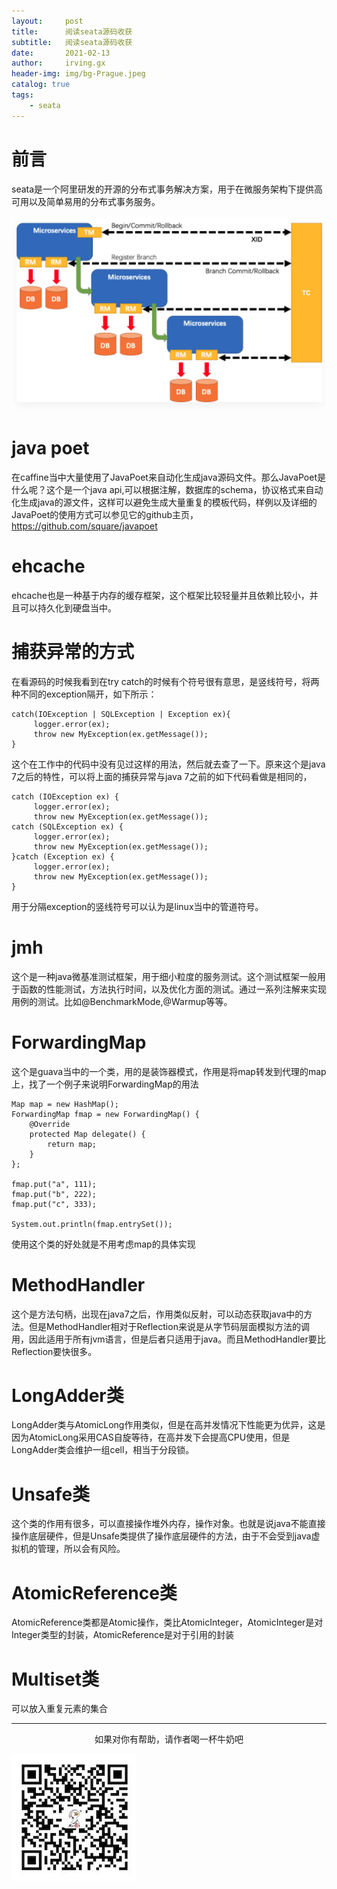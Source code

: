 ```yaml
---
layout:     post
title:      阅读seata源码收获
subtitle:   阅读seata源码收获
date:       2021-02-13
author:     irving.gx
header-img: img/bg-Prague.jpeg
catalog: true
tags:
    - seata
---
```



# 前言
seata是一个阿里研发的开源的分布式事务解决方案，用于在微服务架构下提供高可用以及简单易用的分布式事务服务。

<img src="/img/seata1.png"/>


# java poet

在caffine当中大量使用了JavaPoet来自动化生成java源码文件。那么JavaPoet是什么呢？这个是一个java api,可以根据注解，数据库的schema，协议格式来自动化生成java的源文件，这样可以避免生成大量重复的模板代码，样例以及详细的JavaPoet的使用方式可以参见它的github主页，https://github.com/square/javapoet


# ehcache

ehcache也是一种基于内存的缓存框架，这个框架比较轻量并且依赖比较小，并且可以持久化到硬盘当中。

# 捕获异常的方式

在看源码的时候我看到在try catch的时候有个符号很有意思，是竖线符号，将两种不同的exception隔开，如下所示：

```
catch(IOException | SQLException | Exception ex){
     logger.error(ex);
     throw new MyException(ex.getMessage());
}
```

这个在工作中的代码中没有见过这样的用法，然后就去查了一下。原来这个是java 7之后的特性，可以将上面的捕获异常与java 7之前的如下代码看做是相同的，

```
catch (IOException ex) {
     logger.error(ex);
     throw new MyException(ex.getMessage());
catch (SQLException ex) {
     logger.error(ex);
     throw new MyException(ex.getMessage());
}catch (Exception ex) {
     logger.error(ex);
     throw new MyException(ex.getMessage());
}

```
用于分隔exception的竖线符号可以认为是linux当中的管道符号。

# jmh

这个是一种java微基准测试框架，用于细小粒度的服务测试。这个测试框架一般用于函数的性能测试，方法执行时间，以及优化方面的测试。通过一系列注解来实现用例的测试。比如@BenchmarkMode,@Warmup等等。

# ForwardingMap

这个是guava当中的一个类，用的是装饰器模式，作用是将map转发到代理的map上，找了一个例子来说明ForwardingMap的用法
```
Map map = new HashMap();
ForwardingMap fmap = new ForwardingMap() {
    @Override
    protected Map delegate() {
        return map;
    }
};

fmap.put("a", 111);
fmap.put("b", 222);
fmap.put("c", 333);

System.out.println(fmap.entrySet());
```
使用这个类的好处就是不用考虑map的具体实现

# MethodHandler

这个是方法句柄，出现在java7之后，作用类似反射，可以动态获取java中的方法。但是MethodHandler相对于Reflection来说是从字节码层面模拟方法的调用，因此适用于所有jvm语言，但是后者只适用于java。而且MethodHandler要比Reflection要快很多。


# LongAdder类

LongAdder类与AtomicLong作用类似，但是在高并发情况下性能更为优异，这是因为AtomicLong采用CAS自旋等待，在高并发下会提高CPU使用，但是LongAdder类会维护一组cell，相当于分段锁。

# Unsafe类

这个类的作用有很多，可以直接操作堆外内存，操作对象。也就是说java不能直接操作底层硬件，但是Unsafe类提供了操作底层硬件的方法，由于不会受到java虚拟机的管理，所以会有风险。

# AtomicReference类

AtomicReference类都是Atomic操作，类比AtomicInteger，AtomicInteger是对Integer类型的封装，AtomicReference是对于引用的封装

# Multiset类

可以放入重复元素的集合

  - - -
  <p align="center">如果对你有帮助，请作者喝一杯牛奶吧</p>
     
<img src="/img/wepay.jpg"/>

